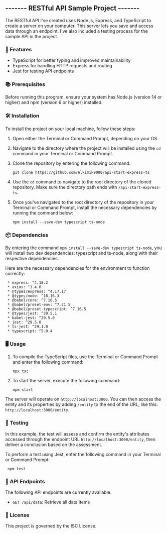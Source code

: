 ## ------- RESTful API Sample Project ------- ##

The RESTful API I've created uses Node.js, Express, and TypeScript to create a server on your computer. This server lets you save and access data through an endpoint. I've also included a testing process for the sample API in the project.

### 🚀 Features ###

- TypeScript for better typing and improved maintainability
- Express for handling HTTP requests and routing
- Jest for testing API endpoints

### 📚 Prerequisites ###

Before running this program, ensure your system has Node.js (version 14 or higher) and npm (version 6 or higher) installed.

### 🛠 Installation ###

To install the project on your local machine, follow these steps:

1. Open either the Terminal or Command Prompt, depending on your OS.

2. Navigate to the directory where the project will be installed using the `cd` command in your Terminal or Command Prompt.

3. Clone the repository by entering the following command:
     
     ```
     git clone https://github.com/Alkimik9000/api-start-express-ts
     ```
     
4. Use the `cd` command to navigate to the root directory of the cloned repository. Make sure the directory path ends with `/api-start-express-ts`.

5. Once you've navigated to the root directory of the repository in your Terminal or Command Prompt, install the necessary dependencies by running the command below:

    ```
    npm install --save-dev typescript ts-node
    ``` 
### 📦 Dependencies ###

By entering the command `npm install --save-dev typescript ts-node`, you will install two dev dependencies: typescript and ts-node, along with their respective dependencies.

Here are the necessary dependencies for the environment to function correctly:

     * express: ^4.18.2
     * axios: ^1.4.0
     * @types/express: ^4.17.17
     * @types/node: ^18.16.3
     * @babel/core: ^7.16.5
     * @babel/preset-env: ^7.21.5
     * @babel/preset-typescript: ^7.16.5
     * @types/jest: ^29.5.1
     * babel-jest: ^29.5.0
     * jest: ^29.5.0
     * ts-jest: ^29.1.0
     * typescript: ^5.0.4

### 🖥 Usage ###

1. To compile the TypeScript files, use the Terminal or Command Prompt and enter the following command:

     
     ```
     npx tsc
     ```


2. To start the server, execute the following command:

     ```
     npm start
     ```

The server will operate on `http://localhost:3000`. You can then access the entity and its properties by adding `/entity` to the end of the URL, like this: `http://localhost:3000/entity`.

### 🧪 Testing ###

In this example, the test will assess and confirm the entity's attributes accessed through the endpoint URL `http://localhost:3000/entity`, then deliver a conclusion based on the assessment.

To perform a test using Jest, enter the following command in your Terminal or Command Prompt:

     npm test

### 🔗 API Endpoints ###

The following API endpoints are currently available:

- `GET /api/data`: Retrieve all data items


### 📄 License ###

This project is governed by the ISC License.
